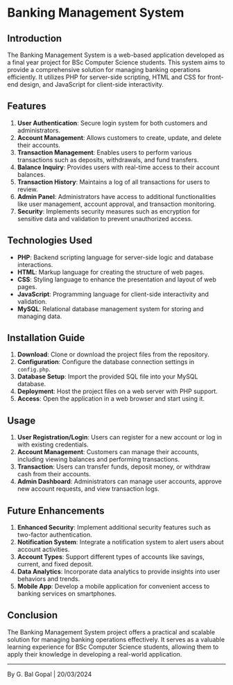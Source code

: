 # Banking Management System

## Introduction

The Banking Management System is a web-based application developed as a final year project for BSc Computer Science students. This system aims to provide a comprehensive solution for managing banking operations efficiently. It utilizes PHP for server-side scripting, HTML and CSS for front-end design, and JavaScript for client-side interactivity.

## Features

1. **User Authentication**: Secure login system for both customers and administrators.
2. **Account Management**: Allows customers to create, update, and delete their accounts.
3. **Transaction Management**: Enables users to perform various transactions such as deposits, withdrawals, and fund transfers.
4. **Balance Inquiry**: Provides users with real-time access to their account balances.
5. **Transaction History**: Maintains a log of all transactions for users to review.
6. **Admin Panel**: Administrators have access to additional functionalities like user management, account approval, and transaction monitoring.
7. **Security**: Implements security measures such as encryption for sensitive data and validation to prevent unauthorized access.

## Technologies Used

- **PHP**: Backend scripting language for server-side logic and database interactions.
- **HTML**: Markup language for creating the structure of web pages.
- **CSS**: Styling language to enhance the presentation and layout of web pages.
- **JavaScript**: Programming language for client-side interactivity and validation.
- **MySQL**: Relational database management system for storing and managing data.

## Installation Guide

1. **Download**: Clone or download the project files from the repository.
2. **Configuration**: Configure the database connection settings in `config.php`.
3. **Database Setup**: Import the provided SQL file into your MySQL database.
4. **Deployment**: Host the project files on a web server with PHP support.
5. **Access**: Open the application in a web browser and start using it.

## Usage

1. **User Registration/Login**: Users can register for a new account or log in with existing credentials.
2. **Account Management**: Customers can manage their accounts, including viewing balances and performing transactions.
3. **Transaction**: Users can transfer funds, deposit money, or withdraw cash from their accounts.
4. **Admin Dashboard**: Administrators can manage user accounts, approve new account requests, and view transaction logs.

## Future Enhancements

1. **Enhanced Security**: Implement additional security features such as two-factor authentication.
2. **Notification System**: Integrate a notification system to alert users about account activities.
3. **Account Types**: Support different types of accounts like savings, current, and fixed deposit.
4. **Data Analytics**: Incorporate data analytics to provide insights into user behaviors and trends.
5. **Mobile App**: Develop a mobile application for convenient access to banking services on smartphones.

## Conclusion

The Banking Management System project offers a practical and scalable solution for managing banking operations effectively. It serves as a valuable learning experience for BSc Computer Science students, allowing them to apply their knowledge in developing a real-world application.

---
By G. Bal Gopal | 20/03/2024
